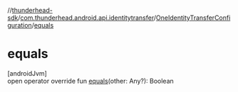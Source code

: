 //[thunderhead-sdk](../../../index.md)/[com.thunderhead.android.api.identitytransfer](../index.md)/[OneIdentityTransferConfiguration](index.md)/[equals](equals.md)

# equals

[androidJvm]\
open operator override fun [equals](equals.md)(other: Any?): Boolean
